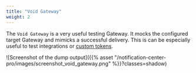 ```yaml
---
title: "Void Gateway"
weight: 2
---
```


The `Void Gateway` is a very useful testing Gateway. It mocks the configured target Gateway and mimicks a successful 
delivery. This is can be especially useful to test integrations or [custom tokens](./../custom-tokens).

![Screenshot of the dump output]({{% asset "/notification-center-pro/images/screenshot_void_gateway.png" %}}?classes=shadow)

